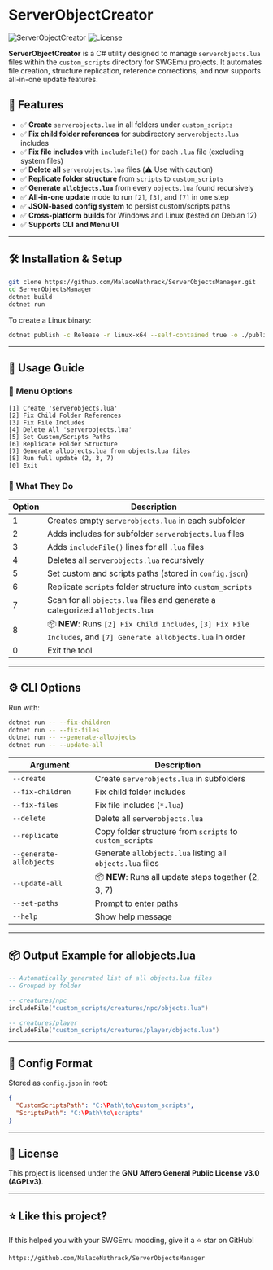 # ServerObjectCreator

![ServerObjectCreator](https://img.shields.io/badge/Version-1.0-blue.svg) ![License](https://img.shields.io/badge/License-AGPLv3-red.svg)

**ServerObjectCreator** is a C# utility designed to manage `serverobjects.lua` files within the `custom_scripts` directory for SWGEmu projects. It automates file creation, structure replication, reference corrections, and now supports all-in-one update features.

## 🚀 Features

- ✅ **Create** `serverobjects.lua` in all folders under `custom_scripts`
- ✅ **Fix child folder references** for subdirectory `serverobjects.lua` includes
- ✅ **Fix file includes** with `includeFile()` for each `.lua` file (excluding system files)
- ✅ **Delete all** `serverobjects.lua` files (⚠️ Use with caution)
- ✅ **Replicate folder structure** from `scripts` to `custom_scripts`
- ✅ **Generate `allobjects.lua`** from every `objects.lua` found recursively
- ✅ **All-in-one update** mode to run `[2]`, `[3]`, and `[7]` in one step
- ✅ **JSON-based config system** to persist custom/scripts paths
- ✅ **Cross-platform builds** for Windows and Linux (tested on Debian 12)
- ✅ **Supports CLI and Menu UI**

---

## 🛠 Installation & Setup

```bash
git clone https://github.com/MalaceNathrack/ServerObjectsManager.git
cd ServerObjectsManager
dotnet build
dotnet run
```

To create a Linux binary:
```bash
dotnet publish -c Release -r linux-x64 --self-contained true -o ./publish
```

---

## 📖 Usage Guide

### 🧾 Menu Options

```
[1] Create 'serverobjects.lua'
[2] Fix Child Folder References
[3] Fix File Includes
[4] Delete All 'serverobjects.lua'
[5] Set Custom/Scripts Paths
[6] Replicate Folder Structure
[7] Generate allobjects.lua from objects.lua files
[8] Run full update (2, 3, 7)
[0] Exit
```

### 🔹 What They Do

| Option | Description |
|--------|-------------|
| 1 | Creates empty `serverobjects.lua` in each subfolder |
| 2 | Adds includes for subfolder `serverobjects.lua` files |
| 3 | Adds `includeFile()` lines for all `.lua` files |
| 4 | Deletes all `serverobjects.lua` recursively |
| 5 | Set custom and scripts paths (stored in `config.json`) |
| 6 | Replicate `scripts` folder structure into `custom_scripts` |
| 7 | Scan for all `objects.lua` files and generate a categorized `allobjects.lua` |
| 8 | 📦 **NEW**: Runs `[2] Fix Child Includes`, `[3] Fix File Includes`, and `[7] Generate allobjects.lua` in order |
| 0 | Exit the tool |

---

## ⚙ CLI Options

Run with:
```bash
dotnet run -- --fix-children
dotnet run -- --fix-files
dotnet run -- --generate-allobjects
dotnet run -- --update-all
```

| Argument              | Description                                                  |
|-----------------------|--------------------------------------------------------------|
| `--create`            | Create `serverobjects.lua` in subfolders                     |
| `--fix-children`      | Fix child folder includes                                    |
| `--fix-files`         | Fix file includes (`*.lua`)                                  |
| `--delete`            | Delete all `serverobjects.lua`                               |
| `--replicate`         | Copy folder structure from `scripts` to `custom_scripts`     |
| `--generate-allobjects` | Generate `allobjects.lua` listing all `objects.lua` files   |
| `--update-all`        | 📦 **NEW**: Runs all update steps together (2, 3, 7)          |
| `--set-paths`         | Prompt to enter paths                                        |
| `--help`              | Show help message                                            |

---

## 📦 Output Example for allobjects.lua

```lua
-- Automatically generated list of all objects.lua files
-- Grouped by folder

-- creatures/npc
includeFile("custom_scripts/creatures/npc/objects.lua")

-- creatures/player
includeFile("custom_scripts/creatures/player/objects.lua")
```

---

## 📂 Config Format

Stored as `config.json` in root:

```json
{
  "CustomScriptsPath": "C:\Path\to\custom_scripts",
  "ScriptsPath": "C:\Path\to\scripts"
}
```

---

## 📝 License

This project is licensed under the **GNU Affero General Public License v3.0 (AGPLv3)**.

---

## ⭐ Like this project?

If this helped you with your SWGEmu modding, give it a ⭐ star on GitHub!

```
https://github.com/MalaceNathrack/ServerObjectsManager
```
